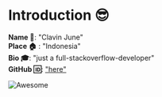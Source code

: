 # Introduction :sunglasses:
**Name :name_badge:**:  "Clavin June"  
**Place :house:** : "Indonesia"  
**Bio :mortar_board:**: "just a full-stackoverflow-developer"  
**GitHub :id:**: ["here"](https://github.com/ClavinJune)  

![Awesome](https://awesome.re/badge.svg)
